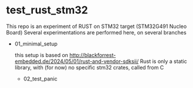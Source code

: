 # test_rust_stm32

This repo is an experiment of RUST on STM32 target (STM32G491 Nucleo Board)
Several experimentations are performed here, on several branches

* 01_minimal_setup

  this setup is based on http://blackforrest-embedded.de/2024/05/01/rust-and-vendor-sdksii/
  Rust is only a static library, with (for now) no specific stm32 crates, called from C


  * 02_test_panic
  

